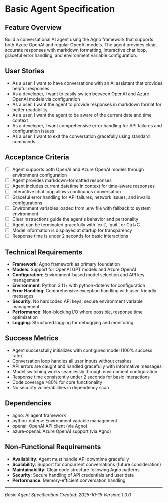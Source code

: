 # Basic Agent Specification

## Feature Overview
Build a conversational AI agent using the Agno framework that supports both Azure OpenAI and regular OpenAI models. The agent provides clear, accurate responses with markdown formatting, interactive chat loop, graceful error handling, and environment variable configuration.

## User Stories
- As a user, I want to have conversations with an AI assistant that provides helpful responses
- As a developer, I want to easily switch between OpenAI and Azure OpenAI models via configuration
- As a user, I want the agent to provide responses in markdown format for better readability
- As a user, I want the agent to be aware of the current date and time context
- As a developer, I want comprehensive error handling for API failures and configuration issues
- As a user, I want to exit the conversation gracefully using standard commands

## Acceptance Criteria
- [ ] Agent supports both OpenAI and Azure OpenAI models through environment configuration
- [ ] Agent provides markdown-formatted responses
- [ ] Agent includes current datetime in context for time-aware responses
- [ ] Interactive chat loop allows continuous conversation
- [ ] Graceful error handling for API failures, network issues, and invalid configurations
- [ ] Environment variables loaded from .env file with fallback to system environment
- [ ] Clear instructions guide the agent's behavior and personality
- [ ] Agent can be terminated gracefully with 'exit', 'quit', or Ctrl+C
- [ ] Model information is displayed at startup for transparency
- [ ] Response time is under 2 seconds for basic interactions

## Technical Requirements
- **Framework**: Agno framework as primary foundation
- **Models**: Support for OpenAI GPT models and Azure OpenAI
- **Configuration**: Environment-based model selection and API key management
- **Environment**: Python 3.11+ with python-dotenv for configuration
- **Error Handling**: Comprehensive exception handling with user-friendly messages
- **Security**: No hardcoded API keys, secure environment variable management
- **Performance**: Non-blocking I/O where possible, response time optimization
- **Logging**: Structured logging for debugging and monitoring

## Success Metrics
- Agent successfully initializes with configured model (100% success rate)
- Conversation loop handles all user inputs without crashes
- API errors are caught and handled gracefully with informative messages
- Model switching works seamlessly through environment configuration
- Response time consistently under 2 seconds for basic interactions
- Code coverage >80% for core functionality
- No security vulnerabilities in dependency scan

## Dependencies
- agno: AI agent framework
- python-dotenv: Environment variable management
- openai: OpenAI API client (via Agno)
- azure-openai: Azure OpenAI support (via Agno)

## Non-Functional Requirements
- **Availability**: Agent must handle API downtime gracefully
- **Scalability**: Support for concurrent conversations (future consideration)
- **Maintainability**: Clear code structure following Agno patterns
- **Security**: Secure handling of API credentials and user data
- **Performance**: Memory-efficient conversation handling

---
*Basic Agent Specification*
*Created: 2025-10-15*
*Version: 1.0.0*